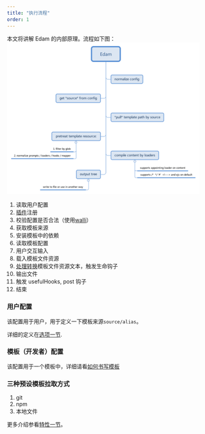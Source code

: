 ```yaml
---
title: "执行流程"
order: 1
---
```


本文将讲解 Edam 的内部原理。流程如下图：
![](../imgs/edam-process.svg)

1. 读取用户配置
2. [插件](./write-plugin_zh.md)注册
3. 校验配置是否合法（使用[walli](https://github.com/imcuttle/walli)）
4. 获取模板来源
5. 安装模板中的依赖
6. 读取模板配置
7. 用户交互输入
8. 载入模板文件资源
9. [处理转换](./write-loader_zh.md)模板文件资源文本，触发生命钩子
10. 输出文件
11. 触发 usefulHooks, post 钩子
12. 结束

### 用户配置

该配置用于用户，用于定义一下模板来源`source/alias`。

详细的定义在[选项一节](../usage/options_zh.md).

### 模板（开发者）配置

该配置用于一个模板中，详细请看[如何书写模板](./write-template_zh.md)

### 三种预设模板拉取方式

1. git
2. npm
3. 本地文件

更多介绍参看[特性一节](../features_zh.md)。
